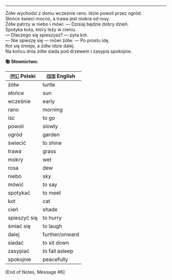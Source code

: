 
---
Żółw wychodzi z domu wcześnie rano. Idzie powoli przez ogród.  
Słońce świeci mocno, a trawa jest mokra od rosy.  
Żółw patrzy w niebo i mówi: — Dzisiaj będzie dobry dzień.  
Spotyka kota, który leży w cieniu.  
— Dlaczego się spieszysz? — pyta kot.  
— Nie spieszę się — mówi żółw. — Po prostu idę.  
Kot się śmieje, a żółw idzie dalej.  
Na końcu dnia żółw siada pod drzewem i zasypia spokojnie.

**📚 Słownictwo:**

|🇵🇱 Polski|🇬🇧 English|
|---|---|
|żółw|turtle|
|słońce|sun|
|wcześnie|early|
|rano|morning|
|iść|to go|
|powoli|slowly|
|ogród|garden|
|świecić|to shine|
|trawa|grass|
|mokry|wet|
|rosa|dew|
|niebo|sky|
|mówić|to say|
|spotykać|to meet|
|kot|cat|
|cień|shade|
|spieszyć się|to hurry|
|śmiać się|to laugh|
|dalej|further/onward|
|siadać|to sit down|
|zasypiać|to fall asleep|
|spokojnie|peacefully|

[End of Notes, Message #6]